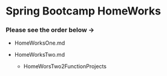 # Spring Bootcamp HomeWorks


### Please see the order below ->
 
 * HomeWorksOne.md

 * HomeWorksTwo.md   

    * HomeWorsTwo2FunctionProjects
